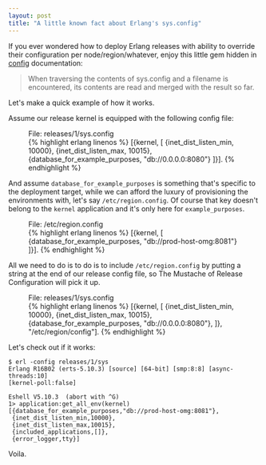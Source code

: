 ```yaml
---
layout: post
title: "A little known fact about Erlang's sys.config"
---
```


If you ever wondered how to deploy Erlang releases with ability to override
their configuration per node/region/whatever, enjoy this little gem hidden in
[config](http://www.erlang.org/doc/man/config.html) documentation:

> When traversing the contents of sys.config and a filename is encountered, its
> contents are read and merged with the result so far.

Let's make a quick example of how it works.

Assume our release kernel is equipped with the following config file:

<figure>
  <figcaption>File: releases/1/sys.config</figcaption>
{% highlight erlang linenos %}
[{kernel, [
           {inet_dist_listen_min, 10000},
           {inet_dist_listen_max, 10015},
           {database_for_example_purposes, "db://0.0.0.0:8080"}
          ]}].
{% endhighlight %}
</figure>

And assume `database_for_example_purposes` is something that's specific to
the deployment target, while we can afford the luxury of provisioning the
environments with, let's say `/etc/region.config`. Of course that key 
doesn't belong to the `kernel` application and it's only here for
`example_purposes`.

<figure>
  <figcaption>File: /etc/region.config</figcaption>
{% highlight erlang linenos %}
[{kernel, [
           {database_for_example_purposes, "db://prod-host-omg:8081"}
          ]}].
{% endhighlight %}
</figure>

All we need to do is to do is to include `/etc/region.config` by putting a
string at the end of our release config file, so The Mustache of Release
Configuration will pick it up.

<figure>
  <figcaption>File: releases/1/sys.config</figcaption>
{% highlight erlang linenos %}
[{kernel, [
           {inet_dist_listen_min, 10000},
           {inet_dist_listen_max, 10015},
           {database_for_example_purposes, "db://0.0.0.0:8080"},
          ]},
    "/etc/region/config"].
{% endhighlight %}
</figure>

Let's check out if it works:

```
$ erl -config releases/1/sys
Erlang R16B02 (erts-5.10.3) [source] [64-bit] [smp:8:8] [async-threads:10]
[kernel-poll:false]

Eshell V5.10.3  (abort with ^G)
1> application:get_all_env(kernel)
[{database_for_example_purposes,"db://prod-host-omg:8081"},
 {inet_dist_listen_min,10000},
 {inet_dist_listen_max,10015},
 {included_applications,[]},
 {error_logger,tty}]
```

Voila.
